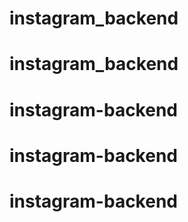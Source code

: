 # instagram_backend
# instagram_backend
# instagram-backend
# instagram-backend
# instagram-backend
